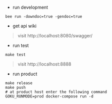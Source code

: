 + run development
```
bee run -downdoc=true -gendoc=true
```
+ get api wiki
> visit http://localhost:8080/swagger/

+ run test
```
make test
```
> visit http://localhost:8888
+ run product
```
make release 
make push
# at product host enter the following command
GOKU_RUNMODE=prod docker-compose run -d
```
